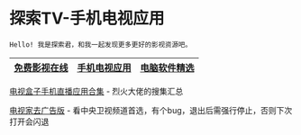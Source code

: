 # 探索TV-手机电视应用
    Hello! 我是探索君，和我一起发现更多更好的影视资源吧。

| [免费影视在线](index.md) | [手机电视应用](motvapp.md) | [电脑软件精选](pcsoft.md) |
| :-: | :-: | :-: |

[电视盒子手机直播应用合集](https://apphot.cc/27447.html) - 烈火大佬的搜集汇总

[电视家去广告版](https://tywanji.lanzouo.com/iChxix3jikd) - 看中央卫视频道首选，有个bug，退出后需强行停止，否则下次打开会闪退
